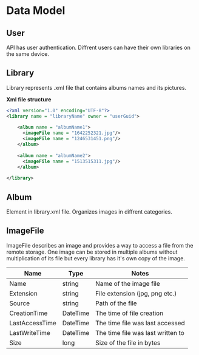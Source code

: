 # Data Model

## User

API has user authentication.
Diffrent users can have their own libraries on the same device.

## Library

Library represents .xml file that contains albums names and its pictures.

**Xml file structure**

```xml
<?xml version="1.0" encoding="UTF-8"?>
<library name = "libraryName" owner = "userGuid">
    
    <album name = "albumName1">
      <imageFile name = "1642252321.jpg"/>
      <imageFile name = "1246531451.png"/>
    </album>
    
    <album name = "albumName2">
      <imageFile name = "1513515311.jpg"/>
    </album>
    
</library>
```

## Album

Element in library.xml file. Organizes images in diffrent categories. 


## ImageFile

ImageFile describes an image and provides a way to access a file from the remote storage.
One image can be stored in multiple albums without multiplication of its file but every library has it's own copy of the image.


| Name | Type | Notes |
|------|------|-------|
| Name | string | Name of the image file |
| Extension | string | File extension (jpg, png etc.) |
| Source | string | Path of the file |
| CreationTime | DateTime | The time of file creation |
| LastAccessTime | DateTime | The time file was last accessed |
| LastWriteTime | DateTime | The time file was last written to |
| Size | long | Size of the file in bytes |

